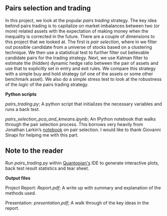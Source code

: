 ## Pairs selection and trading

In this project, we look at the popular *pairs trading* strategy. The key idea behind pairs trading is to capitalize on market imbalances between two (or more) related assets with the expectation of making money when the inequality is corrected in the future. There are a couple of dimensions to this project that we looked at. The first is *pair selection*, where in we filter out possible candidate from a universe of stocks based on a clustering technique. We then use a statistical test to further filter out believable candidate pairs for the trading strategy. Next, we use Kalman filter to estimate the (hidden) dynamic hedge ratio between the pair of assets and use that to explicitly set in entry and exit rules. We compare this strategy with a simple buy and hold strategy (of one of the assets or some other benchmark asset). We also do a simple stress test to look at the robustness of the *logic* of the pairs trading strategy. 

**Python scripts**

*pairs_trading.py*; A python script that initializes the necessary variables and runs a back test.

*pairs_selection_pca_and_kmeans.ipynb*; An IPython notebook that walks through the pair selection process. This borrows very heavily from Jonathan Larkin’s [notebook](https://www.quantopian.com/posts/pairs-trading-with-machine-learning) on pair selection. I would like to thank Giovanni Sinapi for helping me with this part. 

Note to the reader
-----------------
Run *pairs_trading.py* within [Quantopian's](https://www.quantopian.com) IDE to generate interactive plots, back test result statistics and tear sheet. 

**Output files**

Project Report: *Report.pdf*; A write up with summary and explanation of the methods used. 

Presentation: *presentation.pdf*; A walk through of the key ideas in the report. 
